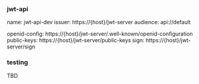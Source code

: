 ### jwt-api
name: jwt-api-dev
issuer: https://{host}/jwt-server
audience: api://default

openid-config: https://{host}/jwt-server/.well-known/openid-configuration
public-keys: https://{host}/jwt-server/public-keys
sign: https://{host}/jwt-server/sign

### testing
TBD
